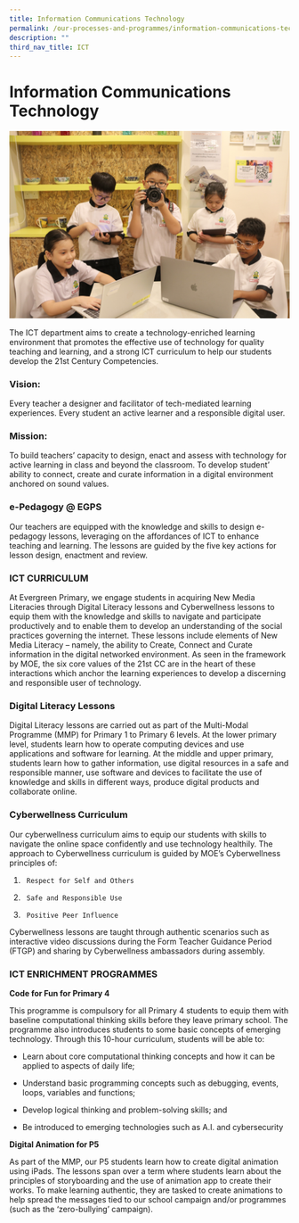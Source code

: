 ```yaml
---
title: Information Communications Technology
permalink: /our-processes-and-programmes/information-communications-technology/
description: ""
third_nav_title: ICT
---
```

# **Information Communications Technology**

![](/images/Department%20Main%20Photos/img_3331.JPG)

The ICT department aims to create a technology-enriched learning environment that promotes the effective use of technology for quality teaching and learning, and a strong ICT curriculum to help our students develop the 21st Century Competencies.

### Vision:

Every teacher a designer and facilitator of tech-mediated learning experiences.
Every student an active learner and a responsible digital user.

### Mission:

To build teachers’ capacity to design, enact and assess with technology for active learning in class and beyond the classroom.
To develop student’ ability to connect, create and curate information in a digital environment anchored on sound values.

### e-Pedagogy @ EGPS
Our teachers are equipped with the knowledge and skills to design e-pedagogy lessons, leveraging on the affordances of ICT to enhance teaching and learning. The lessons are guided by the five key actions for lesson design, enactment and review.

### ICT CURRICULUM

At Evergreen Primary, we engage students in acquiring New Media Literacies through Digital Literacy lessons and Cyberwellness lessons to equip them with the knowledge and skills to navigate and participate productively and to enable them to develop an understanding of the social practices governing the internet.
These lessons include elements of New Media Literacy – namely, the ability to Create, Connect and Curate information in the digital networked environment. As seen in the framework by MOE, the six core values of the 21st CC are in the heart of these interactions which anchor the learning experiences to develop a discerning and responsible user of technology.

### Digital Literacy Lessons

Digital Literacy lessons are carried out as part of the Multi-Modal Programme (MMP) for Primary 1 to Primary 6 levels. 
At the lower primary level, students learn how to operate computing devices and use applications and software for learning. 
At the middle and upper primary, students learn how to gather information, use digital resources in a safe and responsible manner, use software and devices to facilitate the use of knowledge and skills in different ways, produce digital products and collaborate online.

### Cyberwellness Curriculum

Our cyberwellness curriculum aims to equip our students with skills to navigate the online space confidently and use technology healthily.
The approach to Cyberwellness curriculum is guided by MOE’s Cyberwellness principles of:

1.      Respect for Self and Others
2.      Safe and Responsible Use
3.      Positive Peer Influence

Cyberwellness lessons are taught through authentic scenarios such as interactive video discussions during the Form Teacher Guidance Period (FTGP) and sharing by Cyberwellness ambassadors during assembly.

### ICT ENRICHMENT PROGRAMMES 

**Code for Fun for Primary 4**

This programme is compulsory for all Primary 4 students to equip them with baseline computational thinking skills before they leave primary school. The programme also introduces students to some basic concepts of emerging technology. Through this 10-hour curriculum, students will be able to:

* Learn about core computational thinking concepts and how it can be applied to aspects of daily life;

* Understand basic programming concepts such as debugging, events, loops, variables and functions;

* Develop logical thinking and problem-solving skills; and

* Be introduced to emerging technologies such as A.I. and cybersecurity

**Digital Animation for P5**

As part of the MMP, our P5 students learn how to create digital animation using iPads. The lessons span over a term where students learn about the principles of storyboarding and the use of animation app to create their works. To make learning authentic, they are tasked to create animations to help spread the messages tied to our school campaign and/or programmes (such as the ‘zero-bullying’ campaign).

